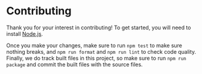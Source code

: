 # Contributing

Thank you for your interest in contributing! To get started, you will need to install [Node.js].

Once you make your changes, make sure to run `npm test` to make sure nothing breaks, and `npm run format`
and `npm run lint` to check code quality. Finally, we do track built files in this project, so make
sure to run `npm run package` and commit the built files with the source files.

[Node.js]: https://nodejs.org/en/
